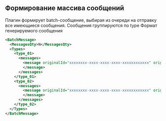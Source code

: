 ## Формирование массива сообщений
Плагин формирует batch-сообщение, выбирая из очереди на отправку все имеющиеся сообщения.
Сообщения группируются по type
Формат генерируемого сообщения
```xml
<BatchMessage>
  <MessagesQty>N</MessagesQty>
  <Types>
    <type_01>
      <messages>
        <message originalId="хххххххх-хххх-хххх-хххх-хххххххххххх" originalClassId="1">
        </message>
      </messages>
    </type_01>
    <type_02>
      <messages>
        <message originalId="хххххххх-хххх-хххх-хххх-хххххххххххх" originalClassId="2">
        </message>
      </messages>
    </type_02>
  </Types>
</BatchMessage>
```
